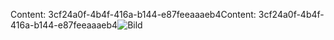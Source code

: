 <span data-ttu-id="60e47-101">Content: 3cf24a0f-4b4f-416a-b144-e87feeaaaeb4</span><span class="sxs-lookup"><span data-stu-id="60e47-101">Content: 3cf24a0f-4b4f-416a-b144-e87feeaaaeb4</span></span>![Bild](69bd38a2-9a0e-4c4b-95fd-9fddfd451e32.png)
